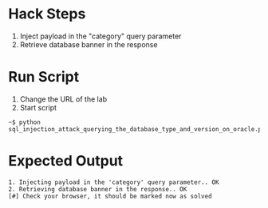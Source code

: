 # Hack Steps

1. Inject payload in the "category" query parameter
2. Retrieve database banner in the response

# Run Script

1. Change the URL of the lab
2. Start script

```
~$ python sql_injection_attack_querying_the_database_type_and_version_on_oracle.py
```

# Expected Output

```
1. Injecting payload in the 'category' query parameter.. OK
2. Retrieving database banner in the response.. OK
[#] Check your browser, it should be marked now as solved
```
